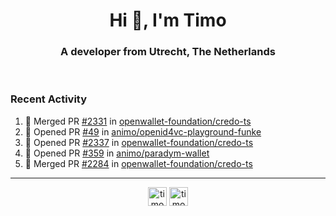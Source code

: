 <h1 align="center">Hi 👋, I'm Timo</h1>
<h3 align="center">A developer from Utrecht, The Netherlands</h3>
<br/>
<!-- https://github.com/rahuldkjain/github-profile-readme-generator --!>

<!--  <p align="left"><img src="https://github-readme-stats.vercel.app/api?username=timoglastra&show_icons=true&count_private=true&" alt="timoglastra" /></p> --!>

<!--
Github language stats
<p align="left"><img src="https://github-readme-stats.vercel.app/api/top-langs/?username=timoglastra&layout=compact" alt="timoglastra" /><p>
-->

<!-- Codestats language stats -->
<!-- <p align="left"><img src="https://codestats-readme.vercel.app/api/top-langs/?username=timoglastra&layout=compact&language_count=12" alt="timoglastra" /><p>    --!>
  
<h3>Recent Activity</h3>

<!--START_SECTION:activity-->
1. 🎉 Merged PR [#2331](https://github.com/openwallet-foundation/credo-ts/pull/2331) in [openwallet-foundation/credo-ts](https://github.com/openwallet-foundation/credo-ts)
2. 💪 Opened PR [#49](https://github.com/animo/openid4vc-playground-funke/pull/49) in [animo/openid4vc-playground-funke](https://github.com/animo/openid4vc-playground-funke)
3. 💪 Opened PR [#2337](https://github.com/openwallet-foundation/credo-ts/pull/2337) in [openwallet-foundation/credo-ts](https://github.com/openwallet-foundation/credo-ts)
4. 💪 Opened PR [#359](https://github.com/animo/paradym-wallet/pull/359) in [animo/paradym-wallet](https://github.com/animo/paradym-wallet)
5. 🎉 Merged PR [#2284](https://github.com/openwallet-foundation/credo-ts/pull/2284) in [openwallet-foundation/credo-ts](https://github.com/openwallet-foundation/credo-ts)
<!--END_SECTION:activity-->

---

<p align="center">
<a href="https://twitter.com/timoglastra" target="blank"><img align="center" src="https://cdn.jsdelivr.net/npm/simple-icons@3.0.1/icons/twitter.svg" alt="timoglastra" height="30" width="30" /></a>
<a href="https://linkedin.com/in/timoglastra" target="blank"><img align="center" src="https://cdn.jsdelivr.net/npm/simple-icons@3.0.1/icons/linkedin.svg" alt="timoglastra" height="30" width="30" /></a>
</p>



